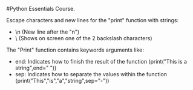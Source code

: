 #Python Essentials Course.

Escape characters and new lines for the "print" function with strings:
- \n (New line after the "n")
- \\ (Shows on screen one of the 2 backslash characters)

The "Print" function contains keywords arguments like:
- end: Indicates how to finish the result of the function (print("This is a string",end=" "))
- sep: Indicates how to separate the values within the function (print("This","is","a","string",sep="-"))
